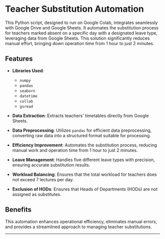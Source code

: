 # Teacher Substitution Automation

This Python script, designed to run on Google Colab, integrates seamlessly with Google Drive and Google Sheets. It automates the substitution process for teachers marked absent on a specific day with a designated leave type, leveraging data from Google Sheets. This solution significantly reduces manual effort, bringing down operation time from 1 hour to just 2 minutes.

## Features

- **Libraries Used**: 
  - `numpy`
  - `pandas`
  - `seaborn`
  - `datetime`
  - `collab`
  - `gsread`
  
- **Data Extraction**: Extracts teachers' timetables directly from Google Sheets.

- **Data Preprocessing**: Utilizes `pandas` for efficient data preprocessing, converting raw data into a structured format suitable for processing.

- **Efficiency Improvement**: Automates the substitution process, reducing manual work and operation time from 1 hour to just 2 minutes.

- **Leave Management**: Handles five different leave types with precision, ensuring accurate substitution results.

- **Workload Balancing**: Ensures that the total workload for teachers does not exceed 7 lectures per day.

- **Exclusion of HODs**: Ensures that Heads of Departments (HODs) are not assigned as substitutes.

## Benefits

This automation enhances operational efficiency, eliminates manual errors, and provides a streamlined approach to managing teacher substitutions.

---
